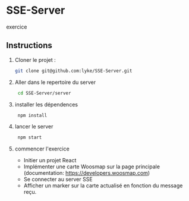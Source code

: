 # SSE-Server
exercice

## Instructions

1. Cloner le projet :
   ```sh
   git clone git@github.com:lyke/SSE-Server.git
   ```

2. Aller dans le repertoire du server
   ```sh
    cd SSE-Server/server
    ```


3. installer les dépendences
   ```sh
    npm install
    ```

3. lancer le server
   ```sh
    npm start
    ```

4. commencer l'exercice
   - Initier un projet React
   - Implémenter une carte Woosmap sur la page principale (documentation: https://developers.woosmap.com)
   - Se connecter au server SSE
   - Afficher un marker sur la carte actualisé en fonction du message reçu.

   


